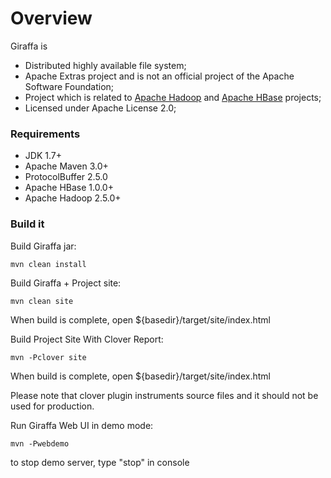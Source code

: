 # Overview
Giraffa is
- Distributed highly available file system;
- Apache Extras project and is not an official project of the Apache Software Foundation;
- Project which is related to [Apache Hadoop] and [Apache HBase] projects;
- Licensed under Apache License 2.0;

### Requirements

* JDK 1.7+
* Apache Maven 3.0+
* ProtocolBuffer 2.5.0
* Apache HBase 1.0.0+
* Apache Hadoop 2.5.0+

### Build it
Build Giraffa jar:

    mvn clean install

Build Giraffa + Project site:

    mvn clean site

When build is complete, open ${basedir}/target/site/index.html

Build Project Site With Clover Report:

    mvn -Pclover site

When build is complete, open ${basedir}/target/site/index.html

Please note that clover plugin instruments source files and it should not be used for production.

Run Giraffa Web UI in demo mode:

    mvn -Pwebdemo

to stop demo server, type "stop" in console

[Apache Hadoop]:https://hadoop.apache.org
[Apache HBase]:http://hbase.apache.org